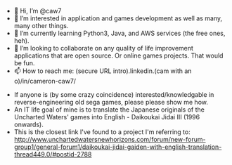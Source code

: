 - 👋 Hi, I’m @caw7
- 👀 I’m interested in application and games development as well as many, many other things.
- 🌱 I’m currently learning Python3, Java, and AWS services (the free ones, heh).
- 💞️ I’m looking to collaborate on any quality of life improvement applications that are open source. Or online games projects. That would be fun.
- 📫 How to reach me: (secure URL intro).linkedin.(cam with an o)/in/cameron-caw7/

<!---
caw7/caw7 is a ✨ special ✨ repository because its `README.md` (this file) appears on your GitHub profile.
You can click the Preview link to take a look at your changes.
--->

- If anyone is (by some crazy coincidence) interested/knowledgable in reverse-engineering old sega games, please please show me how.
- An IT life goal of mine is to translate the Japanese originals of the Uncharted Waters' games into English - Daikoukai Jidai III (1996 onwards).
- This is the closest link I've found to a project I'm referring to: http://www.unchartedwatersnewhorizons.com/forum/new-forum-group1/general-forum1/daikoukai-jidai-gaiden-with-english-translation-thread449.0/#postid-2788
  
